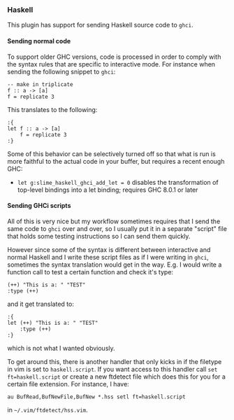 
### Haskell

This plugin has support for sending Haskell source code to `ghci`.

#### Sending normal code

To support older GHC versions, code is processed in order to comply with the
syntax rules that are specific to interactive mode. For instance when sending
the following snippet to `ghci`:

    -- make in triplicate
    f :: a -> [a]
    f = replicate 3

This translates to the following:

    :{
    let f :: a -> [a]
        f = replicate 3
    :}

Some of this behavior can be selectively turned off so that what is run is more
faithful to the actual code in your buffer, but requires a recent enough GHC:

* `let g:slime_haskell_ghci_add_let = 0` disables the transformation of
  top-level bindings into a let binding; requires GHC 8.0.1 or later

#### Sending GHCi scripts

All of this is very nice but my workflow sometimes requires that I send the same
code to `ghci` over and over, so I usually put it in a separate "script" file
that holds some testing instructions so I can send them quickly.

However since some of the syntax is different between interactive and normal
Haskell and I write these script files as if I were writing in `ghci`, sometimes
the syntax translation would get in the way. E.g. I would write a function call
to test a certain function and check it's type:

    (++) "This is a: " "TEST"
    :type (++)

and it get translated to:

    :{
    let (++) "This is a: " "TEST"
        :type (++)
    :}

which is not what I wanted obviously.

To get around this, there is another handler that only kicks in if the filetype
in vim is set to `haskell.script`. If you want access to this handler call `set
ft=haskell.script` or create a new ftdetect file which does this for you for a
certain file extension. For instance, I have:

    au BufRead,BufNewFile,BufNew *.hss setl ft=haskell.script

in `~/.vim/ftdetect/hss.vim`.

